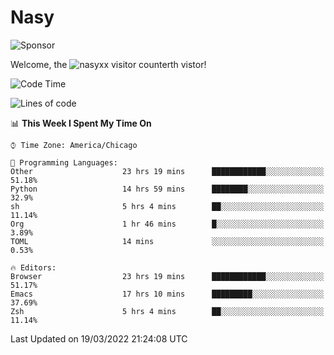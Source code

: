 # Nasy

<!--
<p align="center">
<img height="200" src="https://github-readme-stats.vercel.app/api?username=nasyxx&count_private=true&show_icons=true&theme=dracula&include_all_commits=true"/>
<img height="200" src="https://github-readme-stats.vercel.app/api/top-langs/?username=nasyxx&theme=dracula&hide=html,jupyter+notebook&count_private=true&show_icons=true"/>
</p>

  
----------------
-->

![Sponsor](https://img.shields.io/static/v1.svg?label=Sponsor&message=%E2%9D%A4&logo=GitHub&style=flat&color=pink)
 
Welcome, the ![nasyxx visitor counter](https://count.getloli.com/get/@nasyxx?theme=rule34)th vistor!
 
<!--START_SECTION:waka-->
![Code Time](http://img.shields.io/badge/Code%20Time-2%2C057%20hrs%2039%20mins-blue)

![Lines of code](https://img.shields.io/badge/From%20Hello%20World%20I%27ve%20Written-5%20Million%20lines%20of%20code-blue)

📊 **This Week I Spent My Time On** 

```text
⌚︎ Time Zone: America/Chicago

💬 Programming Languages: 
Other                    23 hrs 19 mins      ████████████░░░░░░░░░░░░░   51.18% 
Python                   14 hrs 59 mins      ████████░░░░░░░░░░░░░░░░░   32.9% 
sh                       5 hrs 4 mins        ██░░░░░░░░░░░░░░░░░░░░░░░   11.14% 
Org                      1 hr 46 mins        █░░░░░░░░░░░░░░░░░░░░░░░░   3.89% 
TOML                     14 mins             ░░░░░░░░░░░░░░░░░░░░░░░░░   0.53%

🔥 Editors: 
Browser                  23 hrs 19 mins      ████████████░░░░░░░░░░░░░   51.17% 
Emacs                    17 hrs 10 mins      █████████░░░░░░░░░░░░░░░░   37.69% 
Zsh                      5 hrs 4 mins        ██░░░░░░░░░░░░░░░░░░░░░░░   11.14%

```


 Last Updated on 19/03/2022 21:24:08 UTC
<!--END_SECTION:waka-->

<!-- ![visitors](https://visitor-badge.laobi.icu/badge?page_id=nasyxx.nasyxx) -->
